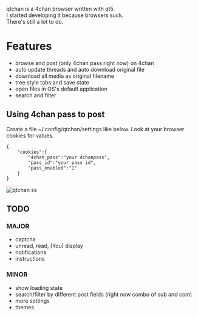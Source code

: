 qtchan is a 4chan browser written with qt5.\
I started developing it because browsers suck.\
There's still a lot to do.

# Features
* browse and post (only 4chan pass right now) on 4chan
* auto update threads and auto download original file
* download all media as original filename
* tree style tabs and save state
* open files in OS's default application
* search and filter

## Using 4chan pass to post
Create a file ~/.config/qtchan/settings like below. Look at your browser cookies for values.
```
{
	"cookies":{
		"4chan_pass":"your 4chanpass",
		"pass_id":"your pass id",
		"pass_enabled":"1"
	}
}
```

![qtchan ss](https://i.abcdn.co/qtchan.png)

## TODO
### MAJOR
* captcha
* unread, read, (You) display
* notifications
* instructions

### MINOR
* show loading state
* search/filter by different post fields (right now combo of sub and com)
* more settings
* themes
